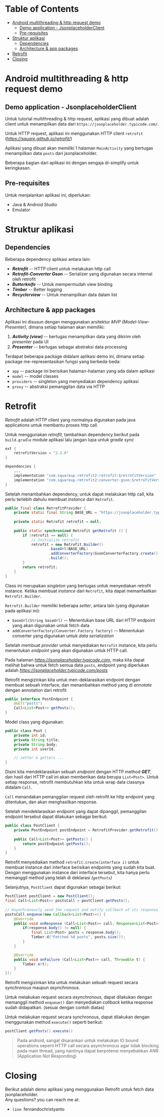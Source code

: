 <h1>Table of Contents</h1>

- [Android multithreading & http request demo](#android-multithreading--http-request-demo)
  - [Demo application - JsonplaceholderClient](#demo-application---jsonplaceholderclient)
  - [Pre-requisites](#pre-requisites)
- [Struktur aplikasi](#struktur-aplikasi)
  - [Dependencies](#dependencies)
  - [Architecture & app packages](#architecture--app-packages)
- [Retrofit](#retrofit)
- [Closing](#closing)

# Android multithreading & http request demo
## Demo application - JsonplaceholderClient
Untuk tutorial multithreading & http request, aplikasi yang dibuat adalah client untuk menampilkan data dari `https://jsonplaceholder.typicode.com/`.

Untuk HTTP request, aplikasi ini menggunakan HTTP client `retrofit` (*https://square.github.io/retrofit/*)

Aplikasi yang dibuat akan memiliki 1 halaman `MainActivity` yang bertugas menampilkan data `posts` dari jsonplaceholder.

Beberapa bagian dari aplikasi ini dengan sengaja di-simplify untuk keringkasan.

## Pre-requisites

Untuk menjalankan aplikasi ini, diperlukan:
- Java & Android Studio
- Emulator

# Struktur aplikasi

## Dependencies

Beberapa dependency aplikasi antara lain:
- ***Retrofit*** -- HTTP client untuk melakukan http call
- ***Retrofit-Converter Gson*** -- Serializer yang digunakan secara internal oleh retrofit
- ***Butterknife*** -- Untuk mempermudah view binding
- ***Timber*** -- Better logging
- ***Recyclerview*** -- Untuk menampilkan data dalam list

## Architecture & app packages

Aplikasi ini disusun dengan menggunakan arsitektur *MVP (Model-View-Presenter)*, dimana setiap halaman akan memiliki:
1. ***Activity (view)*** -- bertugas menampilkan data yang dikirim oleh *presenter* pada UI
2. ***Presenter*** -- bertugas sebagai abstraksi data processing

Terdapat beberapa package didalam aplikasi demo ini, dimana setiap package me-representasikan fungsi yang berbeda-beda:
- `app` -- package ini berisikan halaman-halaman yang ada dalam aplikasi
- `model` -- model classes
- `providers` -- singleton yang menyediakan dependency aplikasi
- `proxy` -- abstraksi pemanggilan data via HTTP

# Retrofit

*Retrofit* adalah HTTP client yang normalnya digunakan pada java applications untuk membantu proses http call.

Untuk menggunakan *retrofit*, tambahkan dependency berikut pada `build.gradle` module aplikasi lalu jangan lupa untuk *gradle sync*
```java
ext {
    retrofitVersion = '2.3.0'
}

dependencies {
    ... 
    implementation "com.squareup.retrofit2:retrofit:$retrofitVersion"
    implementation "com.squareup.retrofit2:converter-gson:$retrofitVersion"
}
```

Setelah menambahkan dependency, untuk dapat melakukan http call, kita perlu terlebih dahulu membuat *instance* dari `Retrofit`.
```java
public final class RetrofitProvider {
    private static final String BASE_URL = "https://jsonplaceholder.typicode.com/";
    
    private static Retrofit retrofit = null;
    
    public static synchronized Retrofit getRetrofit () {
        if (retrofit == null) {
            // Initialize retrofit
            retrofit = new Retrofit.Builder()
                    .baseUrl(BASE_URL)
                    .addConverterFactory(GsonConverterFactory.create())
                    .build();
        }
        return retrofit;
    }
}
```

Class ini merupakan *singleton* yang bertugas untuk menyediakan retrofit instance. Ketika membuat *instance* dari `Retrofit`, kita dapat memanfaatkan `Retrofit.Builder`.

`Retrofit.Builder` memiliki beberapa *setter*, antara lain (yang digunakan pada aplikasi ini):
- `baseUrl(String baseUrl)` -- Menentukan base URL dari HTTP endpoint yang akan digunakan untuk fetch data
- `addConverterFactory(Converter.Factory factory)` -- Menentukan converter yang digunakan untuk *data serialization*

Setelah membuat *provider* untuk menyediakan `Retrofit` instance, kita perlu menentukan *endpoint* yang akan digunakan untuk HTTP call.

Pada halaman *https://jsonplaceholder.typicode.com*, maka kita dapat melihat bahwa untuk fetch semua data `posts`, endpoint yang diperlukan adalah *https://jsonplaceholder.typicode.com/posts*

Retrofit mengizinkan kita untuk men-deklarasikan endpoint dengan membuat sebuah interface, dan menambahkan method yang di *annotate* dengan annotation dari retrofit

```java
public interface PostEndpoint {
    @GET("posts")
    Call<List<Post>> getPosts();
}
```

Model class yang digunakan:
```java
public class Post {
    private int id;
    private String title;
    private String body;
    private int userId;

    // setter & getters ...
}
```

Disini kita mendeklarasikan sebuah *endpoint* dengan HTTP method ***GET***, dan hasil dari HTTP call ini akan memberikan data berupa `List<Post>`. Untuk setiap response, retrofit membutuhkan kita untuk wrap data classnya didalam `Call`.

`Call` menandakan pemanggilan request oleh retrofit ke http endpoint yang ditentukan, dan akan menghasilkan response.

Setelah mendeklarasikan endpoint yang dapat dipanggil, pemanggilan endpoint tersebut dapat dilakukan sebagai berikut:

```java
public class PostClient {
    private PostEndpoint postEndpoint = RetrofitProvider.getRetrofit().create(PostEndpoint.class);
    
    public Call<List<Post>> getPosts() {
        return postEndpoint.getPosts();
    }
}
```

Retrofit menyediakan method `retrofit.create(interface i)` untuk membuat instance dari interface berisikan endpoints yang sudah kita buat. Dengan menggunakan instance dari interface tersebut, kita hanya perlu memanggil method yang telah di deklarasi *(`getPosts`)*

Selanjutnya, `PostClient` dapat digunakan sebagai berikut:
```java
PostClient postClient = new PostClient();
final Call<List<Post>> postsCall = postClient.getPosts();
        
// Asynchronously send the request and notify callback of its response
postsCall.enqueue(new Callback<List<Post>>() {
    @Override
    public void onResponse (Call<List<Post>> call, Response<List<Post>> response) {
        if(response.body() != null) {
            final List<Post> posts = response.body();
            Timber.d("Fetched %d posts", posts.size());
        }
    }

    @Override
    public void onFailure (Call<List<Post>> call, Throwable t) {
        Timber.e(t);
    }
});
```

Retrofit mengizinkan kita untuk melakukan sebuah request secara *synchronous* maupun *asynchronous*. 

Untuk melakukan request secara *asynchronous*, dapat dilakukan dengan memanggil method `enqueue()` dan menyediakan *callback* ketika response sudah didapatkan. (sesuai dengan contoh diatas) 

Untuk melakukan request secara synchronous, dapat dilakukan dengan menggunakan method `execute()` seperti berikut:

```java
postClient.getPosts().execute()
```

> Pada android, sangat disarankan untuk melakukan IO bound operations seperti HTTP call secara asynchronous agar tidak blocking pada main thread, yang nantinya dapat berpotensi menyebabkan ANR (Application Not Responding)

# Closing

Berikut adalah demo aplikasi yang menggunakan Retrofit untuk fetch data jsonplaceholder.  
Any questions? you can reach me at:
- `line`: fernandochristyanto
